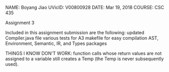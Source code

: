 NAME: Boyang Jiao
UVicID: V00800928
DATE: Mar 19, 2018
COURSE: CSC 435

Assignment 3

Included in this assignment submission are the following:
updated Compiler.java file
various tests for A3
makefile for easy compilation
AST, Environment, Semantic, IR, and Types packages


THINGS I KNOW DON'T WORK:
function calls whose return values are not assigned to a variable still creates a Temp (the Temp is never subsequently used).